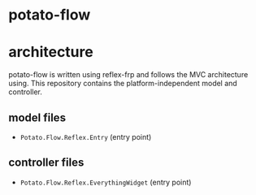 # potato-flow


# architecture

potato-flow is written using reflex-frp and follows the MVC architecture using. This repository contains the platform-independent model and controller. 

## model files

- `Potato.Flow.Reflex.Entry` (entry point)

## controller files

- `Potato.Flow.Reflex.EverythingWidget` (entry point)
